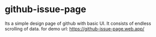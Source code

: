 # github-issue-page
Its a simple design page of github with basic UI. It consists of endless scrolling of data.
for demo url: https://github-issue-page.web.app/
